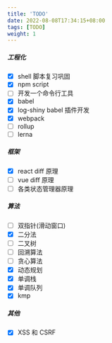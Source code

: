 ```yaml
---
title: 'TODO'
date: 2022-08-08T17:34:15+08:00
tags: [TODO]
weight: 1
---
```


##### 工程化

- [x] shell 脚本复习巩固
- [x] npm script
- [ ] 开发一个命令行工具
- [x] babel
- [x] log-shiny babel 插件开发
- [x] webpack
- [ ] rollup
- [ ] lerna

##### 框架

- [x] react diff 原理
- [ ] vue diff 原理
- [ ] 各类状态管理器原理

##### 算法

- [ ] 双指针(滑动窗口)
- [x] 二分法
- [ ] 二叉树
- [ ] 回溯算法
- [ ] 贪心算法
- [x] 动态规划
- [x] 单调栈
- [x] 单调队列
- [x] kmp

##### 其他

- [x] XSS 和 CSRF
